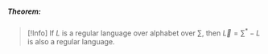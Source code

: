 ##### Theorem:
> [!Info]
> If $L$ is a regular language over alphabet over $\sum$, then $\vec{L} = \sum^* - L$ is also a regular language.

